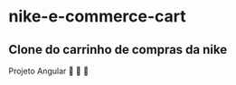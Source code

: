 # nike-e-commerce-cart

## Clone do carrinho de compras da nike

Projeto Angular :construction_worker: :hammer: :wrench:
